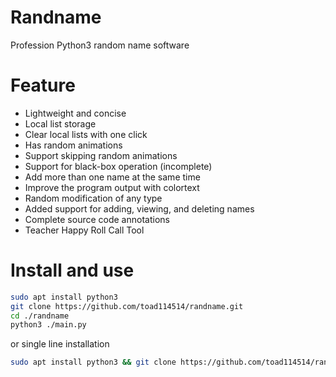 # Randname
Profession Python3 random name software
# Feature
 - Lightweight and concise
 - Local list storage
 - Clear local lists with one click
 - Has random animations
 - Support skipping random animations
 - Support for black-box operation (incomplete)
 - Add more than one name at the same time
 - Improve the program output with colortext
 - Random modification of any type
 - Added support for adding, viewing, and deleting names
 - Complete source code annotations
 - Teacher Happy Roll Call Tool
# Install and use
```bash
sudo apt install python3
git clone https://github.com/toad114514/randname.git
cd ./randname
python3 ./main.py
```
or single line installation
```bash
sudo apt install python3 && git clone https://github.com/toad114514/randname.git && cd ./randname && python3 ./main.py
```